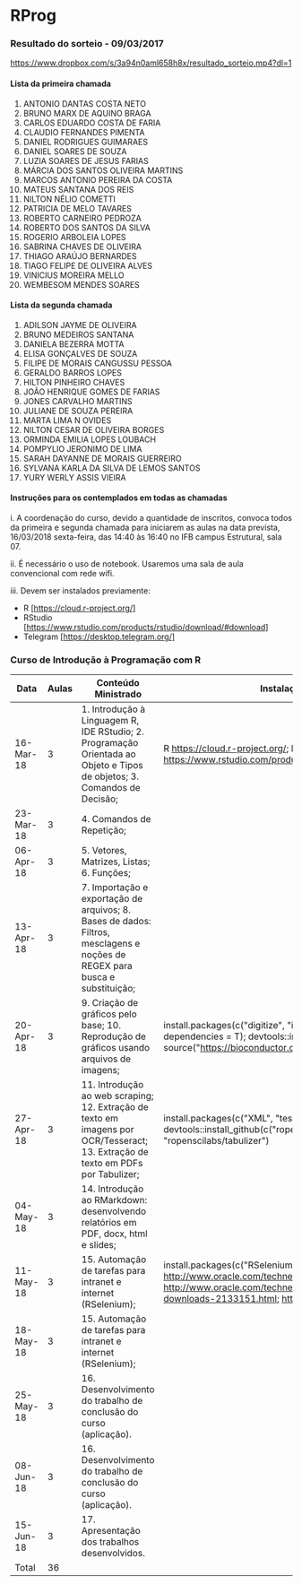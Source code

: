 # RProg

### Resultado do sorteio - 09/03/2017

https://www.dropbox.com/s/3a94n0aml658h8x/resultado_sorteio.mp4?dl=1

#### Lista da primeira chamada

01. ANTONIO DANTAS COSTA NETO
02. BRUNO MARX DE AQUINO BRAGA        
03. CARLOS EDUARDO COSTA DE FARIA     
04. CLAUDIO FERNANDES PIMENTA         
05. DANIEL RODRIGUES GUIMARAES        
06. DANIEL SOARES DE SOUZA            
07. LUZIA SOARES DE JESUS FARIAS      
08. MÁRCIA DOS SANTOS OLIVEIRA MARTINS
09. MARCOS ANTONIO PEREIRA DA COSTA   
10. MATEUS SANTANA DOS REIS           
11. NILTON NÉLIO COMETTI              
12. PATRICIA DE MELO TAVARES          
13. ROBERTO CARNEIRO PEDROZA          
14. ROBERTO DOS SANTOS DA SILVA       
15. ROGERIO ARBOLEIA LOPES            
16. SABRINA CHAVES DE OLIVEIRA        
17. THIAGO ARAÚJO BERNARDES           
18. TIAGO FELIPE DE OLIVEIRA ALVES    
19. VINICIUS MOREIRA MELLO            
20. WEMBESOM MENDES SOARES            

#### Lista da segunda chamada

01. ADILSON JAYME DE OLIVEIRA             
02. BRUNO MEDEIROS SANTANA                
03. DANIELA BEZERRA MOTTA                 
04. ELISA GONÇALVES DE SOUZA              
05. FILIPE DE MORAIS CANGUSSU PESSOA      
06. GERALDO BARROS LOPES                  
07. HILTON PINHEIRO CHAVES                
08. JOÃO HENRIQUE GOMES DE FARIAS         
09. JONES CARVALHO MARTINS                
10. JULIANE DE SOUZA PEREIRA              
11. MARTA LIMA N OVIDES                   
12. NILTON CESAR DE OLIVEIRA BORGES       
13. ORMINDA EMILIA LOPES LOUBACH          
14. POMPYLIO JERONIMO DE LIMA             
15. SARAH DAYANNE DE MORAIS GUERREIRO     
16. SYLVANA KARLA DA SILVA DE LEMOS SANTOS
17. YURY WERLY ASSIS VIEIRA

#### Instruções para os contemplados em todas as chamadas

i. A coordenação do curso, devido a quantidade de inscritos, convoca todos da primeira e segunda chamada para iniciarem as aulas na data prevista, 16/03/2018 sexta-feira, das 14:40 às 16:40 no IFB campus Estrutural, sala 07.

ii. É necessário o uso de notebook. Usaremos uma sala de aula convencional com rede wifi.

iii. Devem ser instalados previamente:

  * R [https://cloud.r-project.org/]
  * RStudio [https://www.rstudio.com/products/rstudio/download/#download]
  * Telegram [https://desktop.telegram.org/]

### Curso de Introdução à Programação com R

Data | Aulas | Conteúdo Ministrado | Instalação Prévia - Pacotes | Observações
---   |   ---   |   ---   |   ---   |   ---
16-Mar-18 | 3 | 1. Introdução à Linguagem R, IDE RStudio; 2. Programação Orientada ao Objeto e Tipos de objetos; 3. Comandos de Decisão; | R <https://cloud.r-project.org/>; RStudio <https://www.rstudio.com/products/rstudio/download2/#download>; | 
23-Mar-18 | 3 | 4. Comandos de Repetição; |  | T01
06-Apr-18 | 3 | 5. Vetores, Matrizes, Listas; 6. Funções; |  | 
13-Apr-18 | 3 | 7. Importação e exportação de arquivos; 8. Bases de dados: Filtros, mesclagens e noções de REGEX para busca e substituição; |  | T01-Entrega
20-Apr-18 | 3 | 9. Criação de gráficos pelo base; 10. Reprodução de gráficos usando arquivos de imagens; | install.packages(c("digitize", "imager", "devtools", "fftwtools"), dependencies = T); devtools::install_github("swarm-lab/videoplayR"); source("https://bioconductor.org/biocLite.R"); biocLite("EBImage")	
27-Apr-18 | 3 | 11. Introdução ao web scraping; 12. Extração de texto em imagens por OCR/Tesseract; 13. Extração de texto em PDFs por Tabulizer; | install.packages(c("XML", "tesseract", "devtools"), dependencies = T); devtools::install_github(c("ropenscilabs/tabulizerjars", "ropenscilabs/tabulizer") | T02
04-May-18 | 3 | 14. Introdução ao RMarkdown: desenvolvendo relatórios em PDF, docx, html e slides; |  | 
11-May-18 | 3 | 15. Automação de tarefas para intranet e internet (RSelenium); | install.packages(c("RSelenium"), dependencies = T); <http://www.oracle.com/technetwork/pt/java/javase/downloads/index.html>; <http://www.oracle.com/technetwork/pt/java/javase/downloads/jdk8-downloads-2133151.html>; <https://www.google.com.br/chrome/> | T02-Entrega
18-May-18 | 3 | 15. Automação de tarefas para intranet e internet (RSelenium); |  | TFinal
25-May-18 | 3 | 16. Desenvolvimento do trabalho de conclusão do curso (aplicação). |  | 
08-Jun-18 | 3 | 16. Desenvolvimento do trabalho de conclusão do curso (aplicação). |  | 
15-Jun-18 | 3 | 17. Apresentação dos trabalhos desenvolvidos.		
Total | 36 |  |  | 
